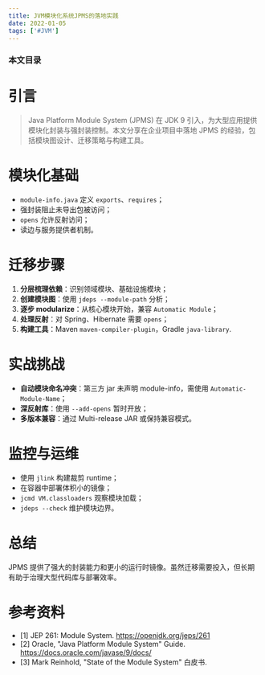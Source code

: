 ```yaml
---
title: JVM模块化系统JPMS的落地实践
date: 2022-01-05
tags: ['#JVM']
---
```


### 本文目录
<!-- toc -->

# 引言
> Java Platform Module System (JPMS) 在 JDK 9 引入，为大型应用提供模块化封装与强封装控制。本文分享在企业项目中落地 JPMS 的经验，包括模块图设计、迁移策略与构建工具。

# 模块化基础
- `module-info.java` 定义 `exports`、`requires`；
- 强封装阻止未导出包被访问；
- `opens` 允许反射访问；
- 读边与服务提供者机制。

# 迁移步骤
1. **分层梳理依赖**：识别领域模块、基础设施模块；
2. **创建模块图**：使用 `jdeps --module-path` 分析；
3. **逐步 modularize**：从核心模块开始，兼容 `Automatic Module`；
4. **处理反射**：对 Spring、Hibernate 需要 `opens`；
5. **构建工具**：Maven `maven-compiler-plugin`，Gradle `java-library`.

# 实战挑战
- **自动模块命名冲突**：第三方 jar 未声明 module-info，需使用 `Automatic-Module-Name`；
- **深反射库**：使用 `--add-opens` 暂时开放；
- **多版本兼容**：通过 Multi-release JAR 或保持兼容模式。

# 监控与运维
- 使用 `jlink` 构建裁剪 runtime；
- 在容器中部署体积小的镜像；
- `jcmd VM.classloaders` 观察模块加载；
- `jdeps --check` 维护模块边界。

# 总结
JPMS 提供了强大的封装能力和更小的运行时镜像。虽然迁移需要投入，但长期有助于治理大型代码库与部署效率。

# 参考资料
- [1] JEP 261: Module System. https://openjdk.org/jeps/261
- [2] Oracle, "Java Platform Module System" Guide. https://docs.oracle.com/javase/9/docs/
- [3] Mark Reinhold, "State of the Module System" 白皮书.
